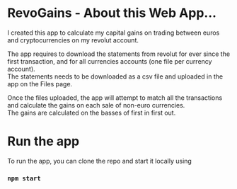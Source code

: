# RevoGains - About this Web App...

I created this app to calculate my capital gains on trading between euros and cryptocurrencies on my revolut account.

The app requires to download the statements from revolut for ever since the first transaction, 
and for all currencies accounts (one file per currency account).  
The statements needs to be downloaded as a csv file and uploaded in the app on the Files page.

Once the files uploaded, the app will attempt to match all the transactions 
and calculate the gains on each sale of non-euro currencies.  
The gains are calculated on the basses of first in first out.


# Run the app

To run the app, you can clone the repo and start it locally using

### `npm start`


